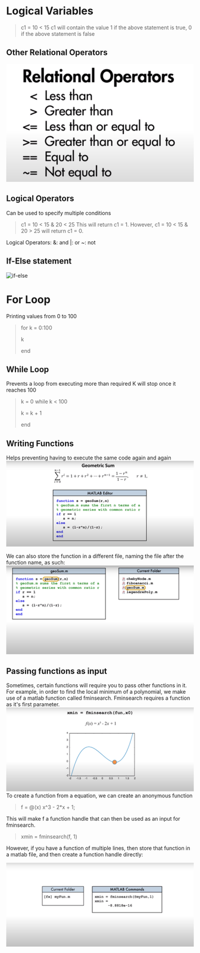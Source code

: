 # Logical Variables
> c1 = 10 < 15
c1 will contain the value 1 if the above statement is true, 0 if the above statement is false

## Other Relational Operators
![relational operators](images/Relational_Operators.png)

## Logical Operators
Can be used to specify multiple conditions
> c1 = 10 < 15 & 20 < 25
This will return c1 = 1. However,
> c1 = 10 < 15 & 20 > 25
will return c1 = 0.

Logical Operators:
&: and
|: or
~: not

## If-Else statement
![if-else](images/If_Else.jpg)

# For Loop
Printing values from 0 to 100
>for k = 0:100
>
>   k
>
>end

## While Loop
Prevents a loop from executing more than required
K will stop once it reaches 100
>k = 0
>while k < 100
>
> k = k + 1
>
> end

## Writing Functions
Helps preventing having to execute the same code again and again
![Writing_Functions](images/Writing_Functions.png)

We can also store the function in a different file, naming the file after the function name, as such:
![Storing Function](images/Storing_Function.png)

## Passing functions as input
Sometimes, certain functions will require you to pass other functions in it.
For example, in order to find the local minimum of a polynomial, we make use of a matlab function called fminsearch.
Fminsearch requires a function as it's first parameter.
![fminsearch](images/Fminsearch.png)
To create a function from a equation, we can create an anonymous function
> f = @(x) x^3 - 2*x + 1;

This will make f a function handle that can then be used as an input for fminsearch.

> xmin = fminsearch(f, 1)

However, if you have a function of multiple lines, then store that function in a matlab file, and then create a function handle directly:

![Function Handle](images/Function_Handle.png)